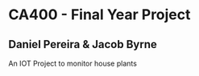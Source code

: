 # CA400 - Final Year Project 
 
## Daniel Pereira & Jacob Byrne

An IOT Project to monitor house plants

